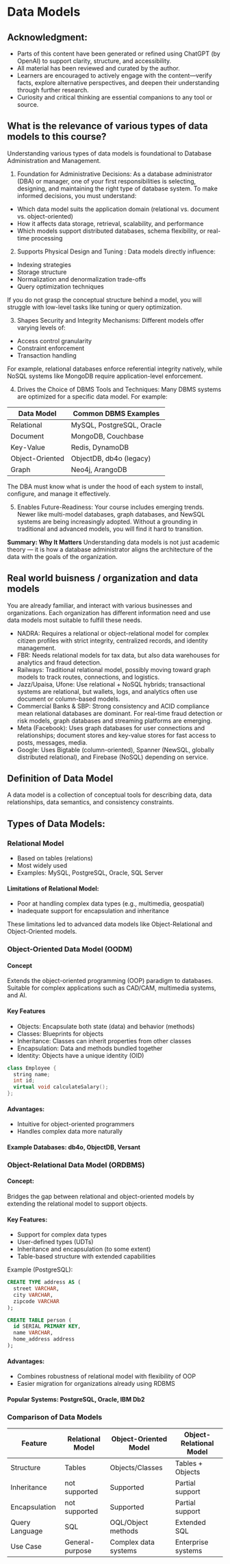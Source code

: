 # Data Models


## Acknowledgment:

- Parts of this content have been generated or refined using ChatGPT (by OpenAI) to support clarity, structure, and accessibility.
- All material has been reviewed and curated by the author.
- Learners are encouraged to actively engage with the content—verify facts, explore alternative perspectives, and deepen their understanding through further research.
- Curiosity and critical thinking are essential companions to any tool or source.

## What is the relevance of various types of data models to this course?

Understanding various types of data models is foundational to Database Administration and Management.

1. Foundation for Administrative Decisions: As a database administrator (DBA) or manager, one of your first responsibilities is selecting, designing, and maintaining the right type of database system. To make informed decisions, you must understand:

- Which data model suits the application domain (relational vs. document vs. object-oriented)
- How it affects data storage, retrieval, scalability, and performance
- Which models support distributed databases, schema flexibility, or real-time processing

2. Supports Physical Design and Tuning : Data models directly influence:

- Indexing strategies
- Storage structure
- Normalization and denormalization trade-offs
- Query optimization techniques

If you do not grasp the conceptual structure behind a model, you will struggle with low-level tasks like tuning or query optimization.

3. Shapes Security and Integrity Mechanisms: Different models offer varying levels of:

- Access control granularity
- Constraint enforcement
- Transaction handling

For example, relational databases enforce referential integrity natively, while NoSQL systems like MongoDB require application-level enforcement.

4. Drives the Choice of DBMS Tools and Techniques: Many DBMS systems are optimized for a specific data model. For example:


Data Model       |	Common DBMS Examples
-----------------|-------------------------
Relational       |	MySQL, PostgreSQL, Oracle
Document         |	MongoDB, Couchbase
Key-Value        |	Redis, DynamoDB
Object-Oriented  |	ObjectDB, db4o (legacy)
Graph	         |  Neo4j, ArangoDB

The DBA must know what is under the hood of each system to install, configure, and manage it effectively.

5. Enables Future-Readiness: Your course includes emerging trends. Newer  like multi-model databases, graph databases, and NewSQL systems are being increasingly adopted. Without a grounding in traditional and advanced models, you will find it hard to transition.

**Summary: Why It Matters**
Understanding data models is not just academic theory — it is how a database administrator aligns the architecture of the data with the goals of the organization.

## Real world buisness / organization and data models 

You are already familiar, and interact with various businesses and organizations. Each organization has different information need and use data models most suitable to fulfill these needs. 

- NADRA: Requires a relational or object-relational model for complex citizen profiles with strict integrity, centralized records, and identity management.
- FBR: Needs relational models for tax data, but also data warehouses for analytics and fraud detection.
- Railways: Traditional relational model, possibly moving toward graph models to track routes, connections, and logistics.
- Jazz/Upaisa, Ufone: Use relational + NoSQL hybrids; transactional systems are relational, but wallets, logs, and analytics often use document or column-based models.
- Commercial Banks & SBP: Strong consistency and ACID compliance mean relational databases are dominant. For real-time fraud detection or risk models, graph databases and streaming platforms are emerging.
- Meta (Facebook): Uses graph databases for user connections and relationships; document stores and key-value stores for fast access to posts, messages, media.
- Google: Uses Bigtable (column-oriented), Spanner (NewSQL, globally distributed relational), and Firebase (NoSQL) depending on service.

## Definition of Data Model

A data model is a collection of conceptual tools for describing data, data relationships, data semantics, and consistency constraints.

## Types of Data Models:

### Relational Model

- Based on tables (relations)
- Most widely used
- Examples: MySQL, PostgreSQL, Oracle, SQL Server

#### Limitations of Relational Model:

- Poor at handling complex data types (e.g., multimedia, geospatial)
- Inadequate support for encapsulation and inheritance

These limitations led to advanced data models like Object-Relational and Object-Oriented models.


### Object-Oriented Data Model (OODM)

#### Concept
Extends the object-oriented programming (OOP) paradigm to databases. Suitable for complex applications such as CAD/CAM, multimedia systems, and AI.

#### Key Features

- Objects: Encapsulate both state (data) and behavior (methods)
- Classes: Blueprints for objects
- Inheritance: Classes can inherit properties from other classes
- Encapsulation: Data and methods bundled together
- Identity: Objects have a unique identity (OID)

```cpp
class Employee {
  string name;
  int id;
  virtual void calculateSalary();
};
``` 
#### Advantages:

- Intuitive for object-oriented programmers
- Handles complex data more naturally

#### Example Databases: db4o, ObjectDB, Versant

### Object-Relational Data Model (ORDBMS)

#### Concept:
Bridges the gap between relational and object-oriented models by extending the relational model to support objects.

#### Key Features:

- Support for complex data types
- User-defined types (UDTs)
- Inheritance and encapsulation (to some extent)
- Table-based structure with extended capabilities

Example (PostgreSQL):

```sql
CREATE TYPE address AS (
  street VARCHAR,
  city VARCHAR,
  zipcode VARCHAR
);

CREATE TABLE person (
  id SERIAL PRIMARY KEY,
  name VARCHAR,
  home_address address
);
```
#### Advantages:

- Combines robustness of relational model with flexibility of OOP
- Easier migration for organizations already using RDBMS
#### Popular Systems: PostgreSQL, Oracle, IBM Db2

### Comparison of Data Models

Feature         | Relational Model	    | Object-Oriented Model | Object-Relational Model
----------------|-----------------------|-----------------------|-------------------------
Structure	    | Tables                | Objects/Classes       | Tables + Objects 
Inheritance     | not supported         | Supported             | Partial support
Encapsulation   | not supported	        | Supported             | Partial support
Query Language	| SQL	                | OQL/Object methods	| Extended SQL
Use Case	    | General-purpose	    | Complex data systems	| Enterprise systems

